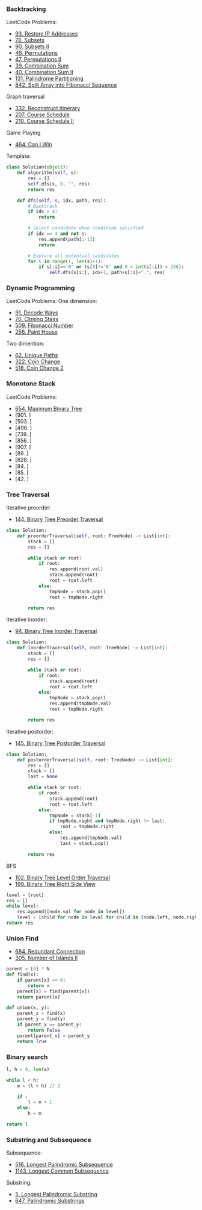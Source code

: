 ### Backtracking

LeetCode Problems:
- [93. Restore IP Addresses](https://leetcode.com/problems/restore-ip-addresses/)
- [78. Subsets](https://leetcode.com/problems/subsets/)
- [90. Subsets II](https://leetcode.com/problems/subsets-ii/)
- [46. Permutations](https://leetcode.com/problems/permutations/)
- [47. Permutations II](https://leetcode.com/problems/permutations-ii/)
- [39. Combination Sum](https://leetcode.com/problems/combination-sum/)
- [40. Combination Sum II](https://leetcode.com/problems/combination-sum-ii/)
- [131. Palindrome Partitioning](https://leetcode.com/problems/palindrome-partitioning/)
- [842. Split Array into Fibonacci Sequence](https://leetcode.com/problems/split-array-into-fibonacci-sequence/)

Graph traversal
- [332. Reconstruct Itinerary](https://leetcode.com/problems/reconstruct-itinerary/)
- [207. Course Schedule](https://leetcode.com/problems/course-schedule/)
- [210. Course Schedule II](https://leetcode.com/problems/course-schedule-ii/)

Game Playing
- [464. Can I Win](https://leetcode.com/problems/can-i-win/)

Template:
```py
class Solution(object):
    def algorithm(self, s):
        res = []
        self.dfs(s, 0, "", res)
        return res

    def dfs(self, s, idx, path, res):
        # Backtrack
        if idx > 4:
            return

        # Select candidate when condition satisfied
        if idx == 4 and not s:
            res.append(path[:-1])
            return

        # Explore all potential candidates
        for i in range(1, len(s)+1):
            if s[:i]=='0' or (s[0]!='0' and 0 < int(s[:i]) < 256):
                self.dfs(s[i:], idx+1, path+s[:i]+".", res)
```

### Dynamic Programming

LeetCode Problems:
One dimension:
- [91. Decode Ways](https://leetcode.com/problems/decode-ways/)
- [70. Climing Stairs](https://leetcode.com/problems/climbing-stairs/)
- [509. Fibonacci Number](https://leetcode.com/problems/fibonacci-number/)
- [256. Paint House](https://leetcode.com/problems/paint-house/)

Two dimention:
- [62. Unique Paths](https://leetcode.com/problems/unique-paths/)
- [322. Coin Change](https://leetcode.com/problems/coin-change/)
- [518. Coin Change 2](https://leetcode.com/problems/coin-change-2/)

### Monotone Stack

LeetCode Problems:
- [654. Maximum Binary Tree](https://leetcode.com/problems/maximum-binary-tree/)
- [901. ]
- [503. ]
- [496. ]
- [739. ]
- [856. ]
- [907. ]
- [89. ]
- [828. ]
- [84. ]
- [85. ]
- [42. ]


### Tree Traversal

Iterative preorder:
- [144. Binary Tree Preorder Traversal](https://leetcode.com/problems/binary-tree-preorder-traversal/)
```py
class Solution:
    def preorderTraversal(self, root: TreeNode) -> List[int]:
        stack = []
        res = []

        while stack or root:
            if root:
                res.append(root.val)
                stack.append(root)
                root = root.left
            else:
                tmpNode = stack.pop()
                root = tmpNode.right

        return res
```

Iterative inorder:
- [94. Binary Tree Inorder Traversal](https://leetcode.com/problems/binary-tree-inorder-traversal/)
```py
class Solution:
    def inorderTraversal(self, root: TreeNode) -> List[int]:
        stack = []
        res = []

        while stack or root:
            if root:
                stack.append(root)
                root = root.left
            else:
                tmpNode = stack.pop()
                res.append(tmpNode.val)
                root = tmpNode.right

        return res
```

Iterative postorder:
- [145. Binary Tree Postorder Traversal](https://leetcode.com/problems/binary-tree-postorder-traversal/)
```py
class Solution:
    def postorderTraversal(self, root: TreeNode) -> List[int]:
        res = []
        stack = []
        last = None

        while stack or root:
            if root:
                stack.append(root)
                root = root.left
            else:
                tmpNode = stack[-1]
                if tmpNode.right and tmpNode.right != last:
                    root = tmpNode.right
                else:
                    res.append(tmpNode.val)
                    last = stack.pop()

        return res
```

BFS
- [102. Binary Tree Level Order Traversal](https://leetcode.com/problems/binary-tree-level-order-traversal/)
- [199. Binary Tree Right Side View](https://leetcode.com/problems/binary-tree-right-side-view/)
```py
level = [root]
res = []
while level:
    res.append([node.val for node in level])
    level = [child for node in level for child in [node.left, node.right] if child]
return res
```

### Union Find
- [684. Redundant Connection](https://leetcode.com/problems/redundant-connection/)
- [305. Number of Islands II](https://leetcode.com/problems/number-of-islands-ii/)
```py
parent = [0] * N
def find(x):
    if parent[x] == 0:
        return x
    parent[x] = find(parent[x])
    return parent[x]

def union(x, y):
    parent_x = find(x)
    parent_y = find(y)
    if parent_x == parent_y:
        return False
    parent[parent_x] = parent_y
    return True
```


### Binary search
```py
l, h = 0, len(a)

while l < h:
    m = (l + h) // 2

    if :
        l = m + 1
    else:
        h = m

return l
```

### Substring and Subsequence

Subsequence:
- [516. Longest Palindromic Subsequence](https://leetcode.com/problems/longest-palindromic-subsequence/)
- [1143. Longest Common Subsequence](https://leetcode.com/problems/longest-common-subsequence/)

Substring:
- [5. Longest Palindromic Substring](https://leetcode.com/problems/longest-palindromic-substring/)
- [647. Palindromic Substrings](https://leetcode.com/problems/palindromic-substrings/)
